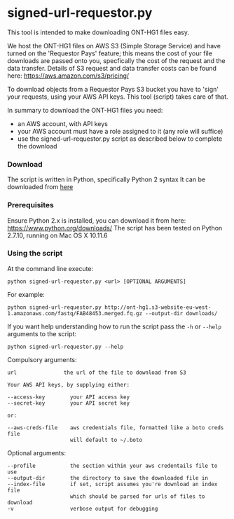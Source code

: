 # signed-url-requestor.py

This tool is intended to make downloading ONT-HG1 files easy.

We host the ONT-HG1 files on AWS S3 (Simple Storage Service) and have turned on the 'Requestor Pays' feature; this means the cost of your file downloads are passed onto you, specfically the cost of the request and the data transfer. Details of S3 request and data transfer costs can be found here: https://aws.amazon.com/s3/pricing/

To download objects from a Requestor Pays S3 bucket you have to 'sign' your requests, using your AWS API keys. This tool (script) takes care of that.

In summary to download the ONT-HG1 files you need: 

- an AWS account, with API keys
- your AWS account must have a role assigned to it (any role will suffice)
- use the signed-url-requestor.py script as described below to complete the download


### Download

The script is written in Python, specifically Python 2 syntax
It can be downloaded from [here](signed-url-requestor.py) 
   

### Prerequisites

Ensure Python 2.x is installed, you can download it from here: https://www.python.org/downloads/
The script has been tested on Python 2.7.10, running on Mac OS X 10.11.6


### Using the script

At the command line execute:

	python signed-url-requestor.py <url> [OPTIONAL ARGUMENTS]

For example:

	python signed-url-requestor.py http://ont-hg1.s3-website-eu-west-1.amazonaws.com/fastq/FAB48453.merged.fq.gz --output-dir downloads/

If you want help understanding how to run the script pass the `-h` or `--help` arguments to the script:

	python signed-url-requestor.py --help

Compulsory arguments:

    url               the url of the file to download from S3

    Your AWS API keys, by supplying either:

    --access-key        your API access key
    --secret-key        your API secret key
    
    or:
    
    --aws-creds-file    aws credentials file, formatted like a boto creds file
                        will default to ~/.boto

Optional arguments:

    --profile           the section within your aws credentails file to use
    --output-dir        the directory to save the downloaded file in
    --index-file        if set, script assumes you're download an index file
                        which should be parsed for urls of files to download
    -v                  verbose output for debugging
